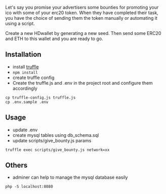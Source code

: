Let's say you promise your advertisers some bounties for promoting your ico with some of your erc20 token. When they have completed their task, you have the choice of sending them the token manually or automating it using a script. 

Create a new HDwallet by generating a new seed. Then send some ERC20 and ETH to this wallet and you are ready to go.

## Installation

* install [truffle](https://github.com/trufflesuite/truffle)
*  `npm install`
* create truffle config
* Create the truffle.js and .env in the project root and configure them accordingly

```
cp truffle-config.js truffle.js
cp .env.sample .env
```

## Usage

* update .env
* create mysql tables using db_schema.sql
* update scripts/give_bounty.js params

```
truffle exec scripts/give_bounty.js network=xx
```

## Others

* adminer can help to manage the mysql database easily

```
php -S localhost:8080
```
